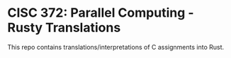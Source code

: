 # CISC 372: Parallel Computing - Rusty Translations

This repo contains translations/interpretations of C assignments into Rust.
